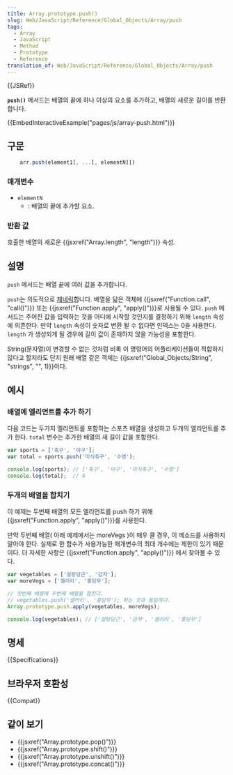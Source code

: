 ```yaml
---
title: Array.prototype.push()
slug: Web/JavaScript/Reference/Global_Objects/Array/push
tags:
  - Array
  - JavaScript
  - Method
  - Prototype
  - Reference
translation_of: Web/JavaScript/Reference/Global_Objects/Array/push
---
```


{{JSRef}}

**`push()`** 메서드는 배열의 끝에 하나 이상의 요소를 추가하고, 배열의 새로운 길이를 반환합니다.

{{EmbedInteractiveExample("pages/js/array-push.html")}}

## 구문

```js
    arr.push(element1[, ...[, elementN]])
```

### 매개변수

- `elementN`
  - : 배열의 끝에 추가할 요소.

### 반환 값

호출한 배열의 새로운 {{jsxref("Array.length", "length")}} 속성.

## 설명

`push` 메서드는 배열 끝에 여러 값을 추가합니다.

`push`는 의도적으로 [제네릭](https://en.wikipedia.org/wiki/Generic_programming)합니다. 배열을 닯은 객체에 {{jsxref("Function.call", "call()")}} 또는 {{jsxref("Function.apply", "apply()")}}로 사용될 수 있다. `push` 메서드는 주어진 값을 입력하는 것을 어디에 시작할 것인지를 결정하기 위해 `length` 속성에 의존한다. 만약 `length` 속성이 숫자로 변환 될 수 없다면 인덱스는 0을 사용한다. `length` 가 생성되게 될 경우에 길이 값이 존재하지 않을 가능성을 포함한다.

String(문자열)이 변경할 수 없는 것처럼 비록 이 명령어의 어플리케이션들이 적합하지 않다고 할지라도 단지 원래 배열 같은 객체는 {{jsxref("Global_Objects/String", "strings", "", 1)}}이다.

## 예시

### 배열에 엘리먼트를 추가 하기

다음 코드는 두가지 엘리먼트를 포함하는 스포츠 배열을 생성하고 두개의 엘리먼트를 추가 한다. `total` 변수는 추가한 배열의 새 길이 값을 포함한다.

```js
var sports = ['축구', '야구'];
var total = sports.push('미식축구', '수영');

console.log(sports); // ['축구', '야구', '미식축구', '수영']
console.log(total);  // 4
```

### 두개의 배열을 합치기

이 예제는 두번째 배열의 모든 엘리먼트를 push 하기 위해 {{jsxref("Function.apply", "apply()")}}를 사용한다.

만약 두번째 배열( 아래 예제에서는 moreVegs )이 매우 클 경우, 이 메소드를 사용하지 말아야 한다. 실제로 한 함수가 사용가능한 매개변수의 최대 개수에는 제한이 있기 때문이다. 더 자세한 사항은 {{jsxref("Function.apply", "apply()")}} 에서 찾아볼 수 있다.

```js
var vegetables = ['설탕당근', '감자'];
var moreVegs = ['셀러리', '홍당무'];

// 첫번째 배열에 두번째 배열을 합친다.
// vegetables.push('셀러리', '홍당무'); 하는 것과 동일하다.
Array.prototype.push.apply(vegetables, moreVegs);

console.log(vegetables); // ['설탕당근', '감자', '셀러리', '홍당무']
```

## 명세

{{Specifications}}

## 브라우저 호환성

{{Compat}}

## 같이 보기

- {{jsxref("Array.prototype.pop()")}}
- {{jsxref("Array.prototype.shift()")}}
- {{jsxref("Array.prototype.unshift()")}}
- {{jsxref("Array.prototype.concat()")}}
